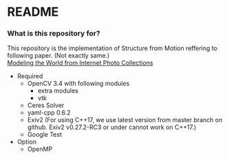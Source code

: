 # README #

### What is this repository for? ###
This repository is the implementation of Structure from Motion reffering to following paper. (Not exactly same.)  
[Modeling the World from Internet Photo Collections](http://phototour.cs.washington.edu/ModelingTheWorld_ijcv07.pdf)

* Required
	* OpenCV 3.4 with following modules
		* extra modules
		* vtk
	* Ceres Solver
	* yaml-cpp 0.6.2
	* Exiv2 (For using C++17, we use latest version from master branch on github. Exiv2 v0.27.2-RC3 or under cannot work on C++17.)
	* Google Test
* Option
	* OpenMP
